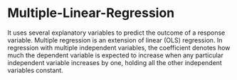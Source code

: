 # Multiple-Linear-Regression
It uses several explanatory variables to predict the outcome of a response variable. Multiple regression is an extension of linear (OLS) regression. In regression with multiple independent variables, the coefficient denotes how much the dependent variable is expected to increase when any particular independent variable increases by one, holding all the other independent variables constant.
